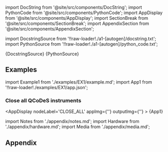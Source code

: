 <!--Add SEO here-->

[//]: # (Custom component imports)

import DocString from '@site/src/components/DocString';
import PythonCode from '@site/src/components/PythonCode';
import AppDisplay from '@site/src/components/AppDisplay';
import SectionBreak from '@site/src/components/SectionBreak';
import AppendixSection from '@site/src/components/AppendixSection';

[//]: # (Docstring)

import DocstringSource from '!!raw-loader!./a1-[autogen]/docstring.txt';
import PythonSource from '!!raw-loader!./a1-[autogen]/python_code.txt';

<DocString>{DocstringSource}</DocString>
<PythonCode GLink='IO/INSTRUMENTS/QCODES/CLOSE_ALL/CLOSE_ALL.py'>{PythonSource}</PythonCode>

<SectionBreak />

[//]: # (Examples)

## Examples

import Example1 from './examples/EX1/example.md';
import App1 from '!!raw-loader!./examples/EX1/app.json';

### Close all QCoDeS instruments

<AppDisplay
    nodeLabel='CLOSE_ALL'
    appImg={''}
    outputImg={''}
    >
    {App1}
</AppDisplay>

<Example1 />

<SectionBreak /> 

[//]: # (Appendix)

import Notes from './appendix/notes.md';
import Hardware from './appendix/hardware.md';
import Media from './appendix/media.md';

## Appendix

<AppendixSection index={0} folderPath='nodes/IO/INSTRUMENTS/QCODES/CLOSE_ALL/appendix/'><Notes /></AppendixSection>
<AppendixSection index={1} folderPath='nodes/IO/INSTRUMENTS/QCODES/CLOSE_ALL/appendix/'><Hardware /></AppendixSection>
<AppendixSection index={2} folderPath='nodes/IO/INSTRUMENTS/QCODES/CLOSE_ALL/appendix/'><Media /></AppendixSection>

<!--Add Button here-->